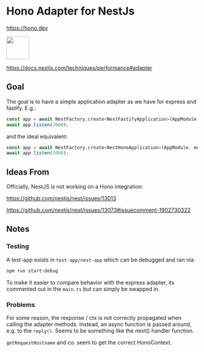 # Hono Adapter for NestJs

https://hono.dev

<img src="https://img.itch.zone/aW1nLzY1ODIzMjcucG5n/315x250%23c/vBpQ2S.png" width="60">

https://docs.nestjs.com/techniques/performance#adapter

## Goal

The goal is to have a simple application adapter as we have for express and fastify. E.g.:

```ts
const app = await NestFactory.create<NestFastifyApplication>(AppModule, new FastifyAdapter());
await app.listen(3000);
```

and the ideal equivalent:

```ts
const app = await NestFactory.create<NestHonoApplication>(AppModule, new HonoAdapter());
await app.listen(3000);
```

## Ideas From

Officially, NestJS is not working on a Hono integration:

https://github.com/nestjs/nest/issues/13013

https://github.com/nestjs/nest/issues/13073#issuecomment-1902730322

## Notes

### Testing

A test-app exists in `test-app/nest-app` which can be debugged and ran via:

```bash
npm run start:debug
```

To make it easier to compare behavior with the express adapter, its commented out in the `main.ts` but can simply be
swapped in.

### Problems

For some reason, the response / ctx is not correctly propagated when calling the adapter methods.
Instead, an async function is passed around, e.g. to the `reply()`. Seems to be something like the next() handler
function.

`getRequestHostname` and co. seem to get the correct HonoContext.
